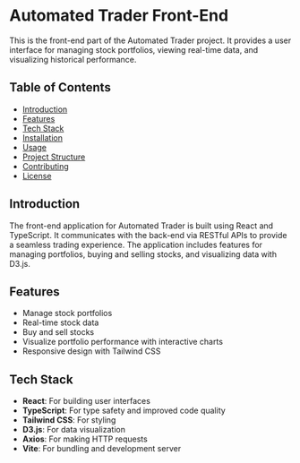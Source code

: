 # Automated Trader Front-End

This is the front-end part of the Automated Trader project. It provides a user interface for managing stock portfolios, viewing real-time data, and visualizing historical performance.

## Table of Contents

- [Introduction](#introduction)
- [Features](#features)
- [Tech Stack](#tech-stack)
- [Installation](#installation)
- [Usage](#usage)
- [Project Structure](#project-structure)
- [Contributing](#contributing)
- [License](#license)

## Introduction

The front-end application for Automated Trader is built using React and TypeScript. It communicates with the back-end via RESTful APIs to provide a seamless trading experience. The application includes features for managing portfolios, buying and selling stocks, and visualizing data with D3.js.

## Features

- Manage stock portfolios
- Real-time stock data
- Buy and sell stocks
- Visualize portfolio performance with interactive charts
- Responsive design with Tailwind CSS

## Tech Stack

- **React**: For building user interfaces
- **TypeScript**: For type safety and improved code quality
- **Tailwind CSS**: For styling
- **D3.js**: For data visualization
- **Axios**: For making HTTP requests
- **Vite**: For bundling and development server
